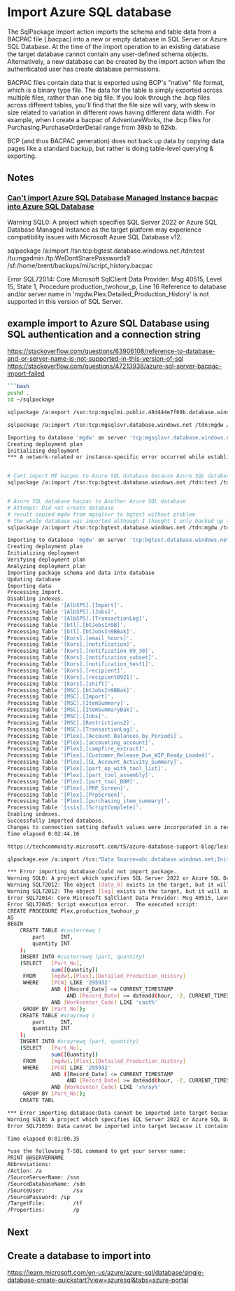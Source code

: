 # Import Azure SQL database

The SqlPackage Import action imports the schema and table data from a BACPAC file (.bacpac) into a new or empty database in SQL Server or Azure SQL Database. At the time of the import operation to an existing database the target database cannot contain any user-defined schema objects. Alternatively, a new database can be created by the import action when the authenticated user has create database permissions.

BACPAC files contain data that is exported using BCP's "native" file format, which is a binary type file. The data for the table is simply exported across multiple files, rather than one big file. If you look through the .bcp files across different tables, you'll find that the file size will vary, with skew in size related to variation in different rows having different data width. For example, when I create a bacpac of AdventureWorks, the .bcp files for Purchasing.PurchaseOrderDetail range from 39kb to 62kb.

BCP (and thus BACPAC generation) does not back up data by copying data pages like a standard backup, but rather is doing table-level querying & exporting.

## Notes

### **[Can't import Azure SQL Database Managed Instance bacpac into Azure SQL Database](https://www.sqlservercentral.com/forums/topic/database-projects-dont-allow-3-parts-objects-names-and-cross-refs)**

Warning SQL0: A project which specifies SQL Server 2022 or Azure SQL Database Managed Instance as the target platform may experience compatibility issues with Microsoft Azure SQL Database v12.

sqlpackage /a:import /tsn:tcp:bgtest.database.windows.net /tdn:test /tu:mgadmin /tp:WeDontSharePasswords1! /sf:/home/brent/backups/mi/script_history.bacpac

Error SQL72014: Core Microsoft SqlClient Data Provider: Msg 40515, Level 15, State 1, Procedure production_twohour_p, Line 16 Reference to database and/or server name in 'mgdw.Plex.Detailed_Production_History' is not supported in this version of SQL Server.

## example import to Azure SQL Database using SQL authentication and a connection string

<https://stackoverflow.com/questions/63906108/reference-to-database-and-or-server-name-is-not-supported-in-this-version-of-sql>
<https://stackoverflow.com/questions/47213938/azure-sql-server-bacpac-import-failed>

```bash
```bash
pushd .
cd ~/sqlpackage

sqlpackage /a:export /ssn:tcp:mgsqlmi.public.48d444e7f69b.database.windows.net,3342 /sdn:mgdw /p:TableData=ETL.script_history /su:mgadmin /sp:WeDontSharePasswords1! /tf:/home/brent/backups/mi/mgdw.bacpac /p:VerifyExtraction=false

sqlpackage /a:import /tsn:tcp:mgsqlsvr.database.windows.net /tdn:mgdw /tu:mgadmin /tp:WeDontSharePasswords1! /sf:/home/brent/backups/mi/script_history.bacpac 

Importing to database 'mgdw' on server 'tcp:mgsqlsvr.database.windows.net'.
Creating deployment plan
Initializing deployment
*** A network-related or instance-specific error occurred while establishing a connection to SQL Server. The server was not found or was not accessible. Verify that the instance name is correct and that SQL Server is configured to allow remote connections. (provider: TCP Provider, error: 35 - An internal exception was caught)


# Cant import MI bacpac to Azure SQL database because Azure SQL database does not accept 3 part-names generated by MI generated bacpac
sqlpackage /a:import /tsn:tcp:bgtest.database.windows.net /tdn:test /tu:mgadmin /tp:WeDontSharePasswords1! /sf:/home/brent/backups/mi/script_history.bacpac 


# Azure SQL database bacpac to Another Azure SQL database
# Attempt: Did not create database
# result copied mgdw from mgsqlsvr to bgtest without problem
# the whole database was imported although I thought I only backed up the Import schema?
sqlpackage /a:import /tsn:tcp:bgtest.database.windows.net /tdn:mgdw /tu:mgadmin /tp:WeDontSharePasswords1! /sf:/home/brent/backups/mydw/import.bacpac 

Importing to database 'mgdw' on server 'tcp:bgtest.database.windows.net'.
Creating deployment plan
Initializing deployment
Verifying deployment plan
Analyzing deployment plan
Importing package schema and data into database
Updating database
Importing data
Processing Import.
Disabling indexes.
Processing Table '[AlbSPS].[Import]'.
Processing Table '[AlbSPS].[Jobs]'.
Processing Table '[AlbSPS].[TransactionLog]'.
Processing Table '[btl].[btJobsIn9B]'.
Processing Table '[btl].[btJobsIn9BBak]'.
Processing Table '[Kors].[email_hours]'.
Processing Table '[Kors].[notification]'.
Processing Table '[Kors].[notification_09_30]'.
Processing Table '[Kors].[notification_subset]'.
Processing Table '[Kors].[notification_test1]'.
Processing Table '[Kors].[recipient]'.
Processing Table '[Kors].[recipient0921]'.
Processing Table '[Kors].[shift]'.
Processing Table '[MSC].[btJobsIn9BBak]'.
Processing Table '[MSC].[Import]'.
Processing Table '[MSC].[ItemSummary]'.
Processing Table '[MSC].[ItemSummaryBak]'.
Processing Table '[MSC].[Jobs]'.
Processing Table '[MSC].[Restrictions2]'.
Processing Table '[MSC].[TransactionLog]'.
Processing Table '[Plex].[Account_Balances_by_Periods]'.
Processing Table '[Plex].[accounting_account]'.
Processing Table '[Plex].[campfire_extract]'.
Processing Table '[Plex].[Customer_Release_Due_WIP_Ready_Loaded]'.
Processing Table '[Plex].[GL_Account_Activity_Summary]'.
Processing Table '[Plex].[part_op_with_tool_list]'.
Processing Table '[Plex].[part_tool_assembly]'.
Processing Table '[Plex].[part_tool_BOM]'.
Processing Table '[Plex].[PRP_Screen]'.
Processing Table '[Plex].[PrpScreen]'.
Processing Table '[Plex].[purchasing_item_summary]'.
Processing Table '[ssis].[ScriptComplete]'.
Enabling indexes.
Successfully imported database.
Changes to connection setting default values were incorporated in a recent release.  More information is available at https://aka.ms/dacfx-connection
Time elapsed 0:02:44.16

https://techcommunity.microsoft.com/t5/azure-database-support-blog/lesson-learned-307-reference-to-database-and-or-server-name-is/ba-p/3726508

qlpackage.exe /a:import /tcs:"Data Source=abc.database.windows.net;Initial Catalog=clientdbname;User Id=admin;Password=abc@123" /sf:"C:\Users\User\Downloads\clientdb.bacpac" /p:DatabaseEdition=Premium /p:DatabaseServiceObjective=P6

*** Error importing database:Could not import package.
Warning SQL0: A project which specifies SQL Server 2022 or Azure SQL Database Managed Instance as the target platform may experience compatibility issues with Microsoft Azure SQL Database v12.
Warning SQL72012: The object [data_0] exists in the target, but it will not be dropped even though you selected the 'Generate drop statements for objects that are in the target database but that are not in the source' check box.
Warning SQL72012: The object [log] exists in the target, but it will not be dropped even though you selected the 'Generate drop statements for objects that are in the target database but that are not in the source' check box.
Error SQL72014: Core Microsoft SqlClient Data Provider: Msg 40515, Level 15, State 1, Procedure production_twohour_p, Line 16 Reference to database and/or server name in 'mgdw.Plex.Detailed_Production_History' is not supported in this version of SQL Server.
Error SQL72045: Script execution error.  The executed script:
CREATE PROCEDURE Plex.production_twohour_p
AS
BEGIN
    CREATE TABLE #casterrewq (
        part     INT,
        quantity INT
    );
    INSERT INTO #casterrewq (part, quantity)
    (SELECT   [Part_No],
              sum([Quantity])
     FROM     [mgdw].[Plex].[Detailed_Production_History]
     WHERE    [PCN] LIKE '295932'
              AND ([Record_Date] <= CURRENT_TIMESTAMP
                   AND [Record_Date] >= dateadd(hour, -2, CURRENT_TIMESTAMP))
              AND [Workcenter_Code] LIKE 'cast%'
     GROUP BY [Part_No]);
    CREATE TABLE #xrayrewq (
        part     INT,
        quantity INT
    );
    INSERT INTO #xrayrewq (part, quantity)
    (SELECT   [Part_No],
              sum([Quantity])
     FROM     [mgdw].[Plex].[Detailed_Production_History]
     WHERE    [PCN] LIKE '295932'
              AND ([Record_Date] <= CURRENT_TIMESTAMP
                   AND [Record_Date] >= dateadd(hour, -2, CURRENT_TIMESTAMP))
              AND [Workcenter_Code] LIKE 'x%ray%'
     GROUP BY [Part_No]);
    CREATE TABL

*** Error importing database:Data cannot be imported into target because it contains one or more user objects. Import should be performed against a new, empty database.
Warning SQL0: A project which specifies SQL Server 2022 or Azure SQL Database Managed Instance as the target platform may experience compatibility issues with Microsoft Azure SQL Database v12.
Error SQL71659: Data cannot be imported into target because it contains one or more user objects. Import should be performed against a new, empty database.

Time elapsed 0:01:00.35

```

```bash
*use the following T-SQL command to get your server name:
PRINT @@SERVERNAME
Abbreviations:
/Action: /a
/SourceServerName: /ssn
/SourceDatabaseName: /sdn
/SourceUser:         /su
/SourcePassword: /sp
/TargetFile:         /tf
/Properties:         /p
```

## Next

## Create a database to import into

<https://learn.microsoft.com/en-us/azure/azure-sql/database/single-database-create-quickstart?view=azuresql&tabs=azure-portal>
